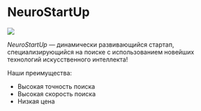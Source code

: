 # NeuroStartUp

![](https://netology-code.github.io/git-homeworks/introduction/assets/logo.png)

*NeuroStartUp* — динамически развивающийся стартап, специализирующийся на поиске с использованием 
 новейших технологий искусственного интеллекта!

Наши преимущества:
* Высокая точность поиска
* Высокая скорость поиска
* Низкая цена